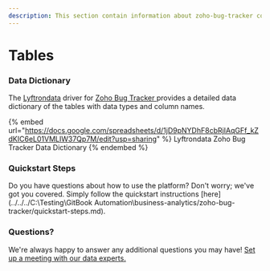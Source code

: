 ```yaml
---
description: This section contain information about zoho-bug-tracker connector tables information
---
```


# Tables

### Data Dictionary

The [Lyftrondata](https://www.lyftrondata.com/) driver for [Zoho Bug Tracker](None/)[ ](https://www.lyftrondata.com/integration/zoho-bug-tracker/)provides a detailed data dictionary of the tables with data types and column names.

{% embed url="https://docs.google.com/spreadsheets/d/1jD9pNYDhF8cbRjIAqGFf_kZdKIC6eL01VMLIW37Qp7M/edit?usp=sharing" %}
Lyftrondata Zoho Bug Tracker Data Dictionary
{% endembed %}

### Quickstart Steps

Do you have questions about how to use the platform? Don't worry; we've got you covered. Simply follow the quickstart instructions [here](../../../C:\Testing\GitBook Automation\business-analytics/zoho-bug-tracker/quickstart-steps.md).

### Questions? <a href="#questions" id="questions"></a>

We're always happy to answer any additional questions you may have! [Set up a meeting with our data experts.](https://www.lyftrondata.com/book-a-meeting/)

